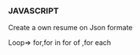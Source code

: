 <h3>JAVASCRIPT</h3>
<p>Create a own resume on Json formate </p>
<p>Loop=> for,for in for of ,for each</p>
